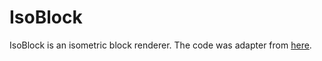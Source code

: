 # IsoBlock

IsoBlock is an isometric block renderer. The code was adapter from [here](https://github.com/TABmk/minecraft-blocks-render).